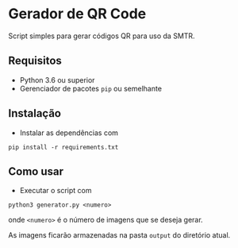 # Gerador de QR Code

Script simples para gerar códigos QR para uso da SMTR.

## Requisitos

- Python 3.6 ou superior
- Gerenciador de pacotes `pip` ou semelhante

## Instalação

- Instalar as dependências com

```
pip install -r requirements.txt
```

## Como usar

- Executar o script com

```
python3 generator.py <numero>
```

onde `<numero>` é o número de imagens que se deseja gerar.

As imagens ficarão armazenadas na pasta `output` do diretório atual.
